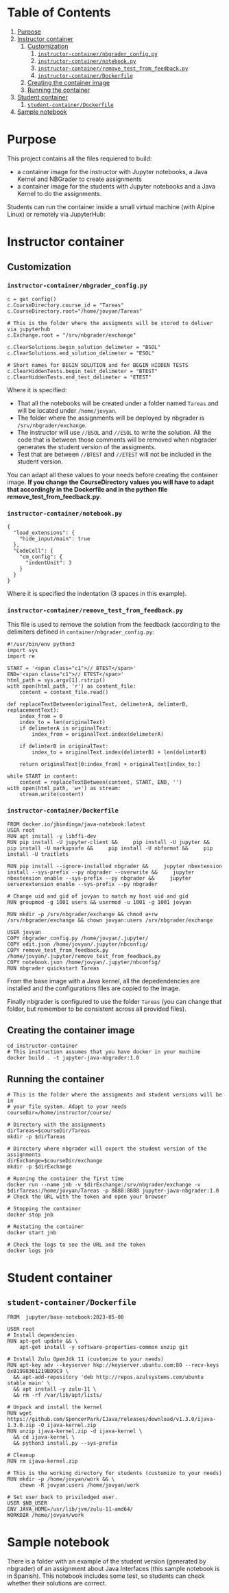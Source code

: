 
# Table of Contents

1.  [Purpose](#org62caa6b)
2.  [Instructor container](#org7e7f99f)
    1.  [Customization](#orgf151814)
        1.  [`instructor-container/nbgrader_config.py`](#orgc93c15a)
        2.  [`instructor-container/notebook.py`](#orgcb48782)
        3.  [`instructor-container/remove_test_from_feedback.py`](#orgab0d55e)
        4.  [`instructor-container/Dockerfile`](#org87fa639)
    2.  [Creating the container image](#org9949d2c)
    3.  [Running the container](#org3759423)
3.  [Student container](#org5ea856c)
    1.  [`student-container/Dockerfile`](#org39883d0)
4.  [Sample notebook](#org6ca7ded)



<a id="org62caa6b"></a>

# Purpose

This project contains all the files requiered to build:

-   a container image for the instructor with Jupyter notebooks, a Java Kernel and NBGrader to create assignments
-   a container image for the students with Jupyter notebooks and a Java Kernel to do the assignments.

Students can run the container inside a small virtual machine (with Alpine Linux) or remotely via JupyterHub:


<a id="org7e7f99f"></a>

# Instructor container


<a id="orgf151814"></a>

## Customization


<a id="orgc93c15a"></a>

### `instructor-container/nbgrader_config.py`

```
c = get_config()
c.CourseDirectory.course_id = "Tareas"
c.CourseDirectory.root="/home/jovyan/Tareas"

# This is the folder where the assigments will be stored to deliver via jupyterhub
c.Exchange.root = "/srv/nbgrader/exchange"

c.ClearSolutions.begin_solution_delimeter = "BSOL"
c.ClearSolutions.end_solution_delimeter = "ESOL"

# Short names for BEGIN SOLUTION and for BEGIN HIDDEN TESTS
c.ClearHiddenTests.begin_test_delimeter = "BTEST"
c.ClearHiddenTests.end_test_delimeter = "ETEST"
```

Where it is specified:

-   That all the notebooks will be created under a folder named `Tareas` and will be located under `/home/jovyan`.
-   The folder where the assignments will be deployed by nbgrader is `/srv/nbgrader/exchange`.
-   The instructor will use `//BSOL` and `//ESOL` to write the solution. All the code that is between those comments will be removed when nbgrader generates the student version of the assigments.
-   Test that are between `//BTEST` and `//ETEST` will not be included in the student version.

You can adapt all these values to your needs before creating the container image. **If you change the CourseDirectory values you will have to adapt that accordingly in the Dockerfile and in the python file remove_test_from_feedback.py**.


<a id="orgcb48782"></a>

### `instructor-container/notebook.py`

```
{
  "load_extensions": {
    "hide_input/main": true
  },
  "CodeCell": {
    "cm_config": {
      "indentUnit": 3
    }
  }
}
```


Where it is specified the indentation (3 spaces in this example).

<a id="orgab0d55e"></a>

### `instructor-container/remove_test_from_feedback.py`

This file is used to remove the solution from the feedback (according to the delimiters defined in `container/nbgrader_config.py`:

```
#!/usr/bin/env python3
import sys
import re

START = '<span class="c1">// BTEST</span>'
END='<span class="c1">// ETEST</span>'
html_path = sys.argv[1].rstrip()
with open(html_path, 'r') as content_file:
    content = content_file.read()

def replaceTextBetween(originalText, delimeterA, delimterB, replacementText):
    index_from = 0
    index_to = len(originalText)
    if delimeterA in originalText:
        index_from = originalText.index(delimeterA)

    if delimterB in originalText:
        index_to = originalText.index(delimterB) + len(delimterB)

    return originalText[0:index_from] + originalText[index_to:]

while START in content:
    content = replaceTextBetween(content, START, END, '')
with open(html_path, 'w+') as stream:
    stream.write(content)
```


<a id="org87fa639"></a>

### `instructor-container/Dockerfile`

```
FROM docker.io/jbindinga/java-notebook:latest
USER root
RUN apt install -y libffi-dev
RUN pip install -U jupyter-client &&     pip install -U jupyter &&     pip install -U markupsafe &&     pip install -U nbformat &&     pip install -U traitlets

RUN pip install --ignore-installed nbgrader &&     jupyter nbextension install --sys-prefix --py nbgrader --overwrite &&     jupyter nbextension enable --sys-prefix --py nbgrader &&     jupyter serverextension enable --sys-prefix --py nbgrader

# Change uid and gid of jovyan to match my host uid and gid
RUN groupmod -g 1001 users && usermod -u 1001 -g 1001 jovyan

RUN mkdir -p /srv/nbgrader/exchange && chmod a+rw /srv/nbgrader/exchange && chown jovyan:users /srv/nbgrader/exchange

USER jovyan
COPY nbgrader_config.py /home/jovyan/.jupyter/
COPY edit.json /home/jovyan/.jupyter/nbconfig/
COPY remove_test_from_feedback.py /home/jovyan/.jupyter/remove_test_from_feedback.py
COPY notebook.json /home/jovyan/.jupyter/nbconfig/
RUN nbgrader quickstart Tareas
```


From the base image with a Java kernel, all the depedendencies are installed and the configurations files are copied to the image.

Finally nbgrader is configured to use the folder `Tareas` (you can change that folder, but remember to be consistent across all provided files).

<a id="org9949d2c"></a>

## Creating the container image

```
cd instructor-container
# This instruction assumes that you have docker in your machine
docker build . -t jupyter-java-nbgrader:1.0
```


<a id="org3759423"></a>

## Running the container

```
# This is the folder where the assigments and student versions will be in
# your file system. Adapt to your needs
courseDir=/home/instructor/course/

# Directory with the assignments
dirTareas=$courseDir/Tareas
mkdir -p $dirTareas

# Directory where nbgrader will export the student version of the assignments
dirExchange=$courseDir/exchange
mkdir -p $dirExchange

# Running the container the first time
docker run --name jnb -v $dirExchange:/srv/nbgrader/exchange -v $dirTareas:/home/jovyan/Tareas -p 8888:8888 jupyter-java-nbgrader:1.0
# Check the URL with the token and open your browser

# Stopping the container
docker stop jnb

# Restating the container
docker start jnb

# Check the logs to see the URL and the token
docker logs jnb
```


<a id="org5ea856c"></a>

# Student container


<a id="org39883d0"></a>

## `student-container/Dockerfile`

```
FROM  jupyter/base-notebook:2023-05-08

USER root
# Install dependencies
RUN apt-get update && \
    apt-get install -y software-properties-common unzip git

# Install Zulu OpenJdk 11 (customize to your needs)
RUN apt-key adv --keyserver hkp://keyserver.ubuntu.com:80 --recv-keys 0xB1998361219BD9C9 \
  && apt-add-repository 'deb http://repos.azulsystems.com/ubuntu stable main' \
  && apt install -y zulu-11 \
  && rm -rf /var/lib/apt/lists/

# Unpack and install the kernel
RUN wget https://github.com/SpencerPark/IJava/releases/download/v1.3.0/ijava-1.3.0.zip -O ijava-kernel.zip
RUN unzip ijava-kernel.zip -d ijava-kernel \
  && cd ijava-kernel \
  && python3 install.py --sys-prefix

# Cleanup
RUN rm ijava-kernel.zip

# This is the working directory for students (customize to your needs)
RUN mkdir -p /home/jovyan/work && \
    chown -R jovyan:users /home/jovyan/work

# Set user back to priviledged user.
USER $NB_USER
ENV JAVA_HOME=/usr/lib/jvm/zulu-11-amd64/
WORKDIR /home/jovyan/work
```

<a id="org6ca7ded"></a>

# Sample notebook

There is a folder with an example of the student version (generated by nbgrader) of an assignment about Java Interfaces (this sample notebook is in Spanish). This notebook includes some test, so students can check whether their solutions are correct.
